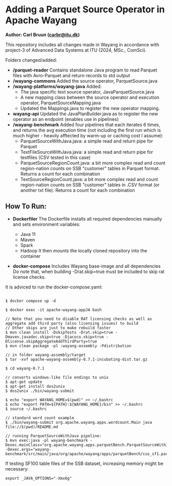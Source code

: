 # Adding a Parquet Source Operator in Apache Wayang

**Author: Carl Bruun (carbr@itu.dk)**

This repository includes all changes made in Wayang in accordance with project-3 of Advanced Data Systems at ITU (2024, MSc., ComSci).


Folders changed/added: 
- **/parquet-reader** 
Contains standalone Java program to read Parquet files with Avro-Parquet and return records to std output
- **/wayang-commons**
Added the source operator, ParquetSource.java
- **/wayang-platforms/wayang-java**
Added:
  - The java specific text source operator, JavaParquetSource.java
  - A new mapping class between the source operator and execution operator, ParquetSourceMapping.java
  - Updated the Mappings.java to register the new operator mapping.
- **wayang-api**
Updated the JavaPlanBuilder.java as to register the new operator as an endpoint (enables use in pipelines)
- **/wayang-benchmark**
Added four pipelines that each iterates 6 times, and returns the avg execution time (not including the first run which is much higher - heavily afftected by warm-up or caching cost I assume):
  - ParquetSourceWithJava.java: a simple read and return pipe for Parquet
  - TextFileSourceWithJava.java: a simple read and return pipe for textfiles (CSV tested in this case)
  - ParquetSourceRegionCount.java: a bit more complex read and count region-nation counts on SSB "customer" tables in Parquet format. Returns a count for each combination
  - TextSourceRegionCount.java: a bit more complex read and count region-nation counts on SSB "customer" tables in .CSV format (or another txt file). Returns a count for each combination

## How To Run:
- **Dockerfiler**
The Dockerfile installs all required dependencies manually and sets environment variables:
  - Java 11
  - Maven
  - Spark
  - Hadoop
It then mounts the locally cloned repository into the container

- **docker-compose**
Includes Wayang base-image and all dependencies
Do note that, when building -Drat.skip=true must be included to skip rat license checks.


It is adviced to run the docker-compose.yaml:

```console

$ docker compose up -d

$ docker exec -it apache-wayang-appJA bash

// Note that you need to disable RAT licensing checks as well as aggregate add third party (also licensing issues) to build
// Other skips are just to make rebuild faster
$ mvn clean install -DskipTests -Drat.skip=true -Dmaven.javadoc.skip=true -Djacoco.skip=true -Dlicense.skipAggregateAddThirdParty=true
$ mvn clean package -pl :wayang-assembly -Pdistribution

// in folder wayang-assembly/target
$ tar -xvf apache-wayang-assembly-0.7.1-incubating-dist.tar.gz

$ cd wayang-0.7.1

// converts windows-like file endings to unix
$ apt-get update
$ apt-get install dos2unix
$ dos2unix ./bin/wayang-submit

$ echo "export WAYANG_HOME=$(pwd)" >> ~/.bashrc
$ echo "export PATH=${PATH}:${WAYANG_HOME}/bin" >> ~/.bashrc
$ source ~/.bashrc

// standard word count example
$ ./bin/wayang-submit org.apache.wayang.apps.wordcount.Main java file://$(pwd)/README.md

// running ParquetSourceWithJava pipeline:
$ mvn exec:java -pl wayang-benchmark -Dexec.mainClass="org.apache.wayang.apps.parquetBench.ParquetSourceWithJava" -Dexec.args="wayang-benchmark/src/main/java/org/apache/wayang/apps/parquetBench/cus_sf1.parquet"
```

If testing SF100 table files of the SSB dataset, increasing memory might be necessary:
```console
export _JAVA_OPTIONS="-Xmx6g" 
```




